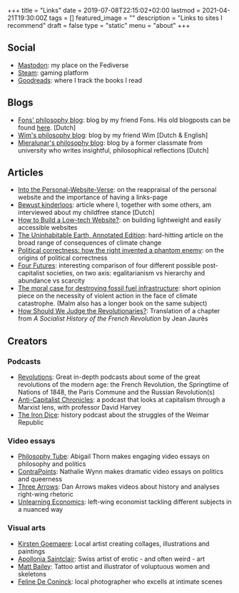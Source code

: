 +++
title =  "Links"
date = 2019-07-08T22:15:02+02:00
lastmod = 2021-04-21T19:30:00Z
tags = []
featured_image = ""
description = "Links to sites I recommend"
draft = false
type = "static"
menu = "about"
+++

## Social
* [Mastodon](https://ondergrond.org/@mysteriarch): my place on the Fediverse
* [Steam](https://steamcommunity.com/id/thorontur/): gaming platform
* [Goodreads](https://goodreads.com/arnovdh): where I track the books I read

## Blogs
* [Fons' philosophy blog](https://www.fonsdewulf.be/blog): blog by my friend Fons. His old blogposts can be found [here](https://fonsdewulf.wordpress.com/berichten/). [Dutch]
* [Wim's philosophy blog](https://wimchristiaens.netlify.app/): blog by my friend Wim [Dutch & English]
* [Mieralunar's philosophy blog](https://chelonta.blogspot.com/): blog by a former classmate from university who writes insightful, philosophical reflections [Dutch]

## Articles
* [Into the Personal-Website-Verse](https://matthiasott.com/articles/into-the-personal-website-verse): on the reappraisal of the personal website and the importance of having a links-page
* [Bewust kinderloos](https://readymag.com/ahsjournalistiek/bewustkinderloos/): article where I, together with some others, am interviewed about my childfree stance [Dutch]
* [How to Build a Low-tech Website?](https://solar.lowtechmagazine.com/2018/09/how-to-build-a-lowtech-website): on building lightweight and easily accessible websites
* [The Uninhabitable Earth, Annotated Edition](https://nymag.com/intelligencer/2017/07/climate-change-earth-too-hot-for-humans-annotated.html): hard-hitting article on the broad range of consequences of climate change
* [Political correctness: how the right invented a phantom enemy](https://www.theguardian.com/us-news/2016/nov/30/political-correctness-how-the-right-invented-phantom-enemy-donald-trump): on the origins of political correctness
* [Four Futures](https://www.jacobinmag.com/2011/12/four-futures/): interesting comparison of four different possible post-capitalist societies, on two axis: egalitarianism vs hierarchy and abundance vs scarcity
* [The moral case for destroying fossil fuel infrastructure](https://www.theguardian.com/commentisfree/2021/nov/18/moral-case-destroying-fossil-fuel-infrastructure): short opinion piece on the necessity of violent action in the face of climate catastrophe. (Malm also has a longer book on the same subject)
* [How Should We Judge the Revolutionaries?](https://www.jacobinmag.com/2016/07/jaures-french-revolution-robespierre-socialist): Translation of a chapter from *A Socialist History of the French Revolution* by Jean Jaurès

## Creators
### Podcasts
* [Revolutions](https://thehistoryofrome.typepad.com/revolutions_podcast/): Great in-depth podcasts about some of the great revolutions of the modern age: the French Revolution, the Springtime of Nations of 1848, the Paris Commune and the Russian Revolution(s)
* [Anti-Capitalist Chronicles](https://www.democracyatwork.info/davidharveyacc): a podcast that looks at capitalism through a Marxist lens, with professor David Harvey
* [The Iron Dice](https://www.theirondice.com/): history podcast about the struggles of the Weimar Republic

### Video essays
* [Philosophy Tube](https://www.youtube.com/c/thephilosophytube/): Abigail Thorn makes engaging video essays on philosophy and politics
* [ContraPoints](https://www.youtube.com/c/ContraPoints/): Nathalie Wynn makes dramatic video essays on politics and queerness
* [Three Arrows](https://www.youtube.com/c/ThreeArrows/): Dan Arrows makes videos about history and analyses right-wing rhetoric
* [Unlearning Economics](https://www.youtube.com/channel/UC4V_jMdRbbTrmBVJB6FDzgw): left-wing economist tackling different subjects in a nuanced way

### Visual arts
* [Kirsten Goemaere](http://www.punkie.be/): Local artist creating collages, illustrations and paintings
* [Apollonia Saintclair](https://apolloniasaintclair.com/): Swiss artist of erotic - and often weird - art
* [Matt Bailey](https://www.baileyillustration.com/): Tattoo artist and illustrator of voluptuous women and skeletons
* [Feline De Coninck](http://www.felinedeconinck.com/): local photographer who excells at intimate scenes
